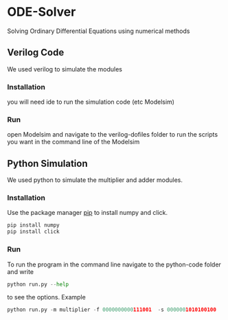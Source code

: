 # ODE-Solver
Solving Ordinary Differential Equations using numerical methods 

## Verilog Code
We used verilog to simulate the modules
### Installation
you will need ide to run the simulation code (etc Modelsim)

### Run
open Modelsim and navigate to the verilog-dofiles folder to run the scripts you want in the command line of the Modelsim


## Python Simulation
We used python to simulate the multiplier and adder modules.
### Installation
Use the package manager [pip](https://pip.pypa.io/en/stable/) to install numpy and click.

```bash
pip install numpy
pip install click
```
### Run
To run the program in the command line navigate to the python-code folder and write
```python
python run.py --help 
```
to see the options.
Example
```python
python run.py -m multiplier -f 0000000000111001  -s 0000001010100100
```
